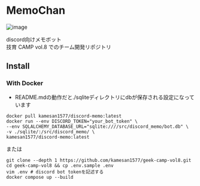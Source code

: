 # MemoChan
![image](https://github.com/user-attachments/assets/0e6e1a4f-6842-4c9d-a91a-5ccc594e8f9d)

discord向けメモボット\
技育 CAMP vol.8 でのチーム開発リポジトリ

## Install
### With Docker
- README.mdの動作だと./sqliteディレクトリにdbが保存される設定になっています
```shell
docker pull kamesan1577/discord-memo:latest 
docker run --env DISCORD_TOKEN="your_bot_token" \
--env SQLALCHEMY_DATABASE_URL="sqlite:////src/discord_memo/bot.db" \
-v ./sqlite/:/src/discord_memo/ \
kamesan1577/discord-memo:latest 
```
または
```shell
git clone --depth 1 https://github.com/kamesan1577/geek-camp-vol8.git
cd geek-camp-vol8 && cp .env.sample .env
vim .env # discord bot tokenを記述する
docker compose up --build
```
